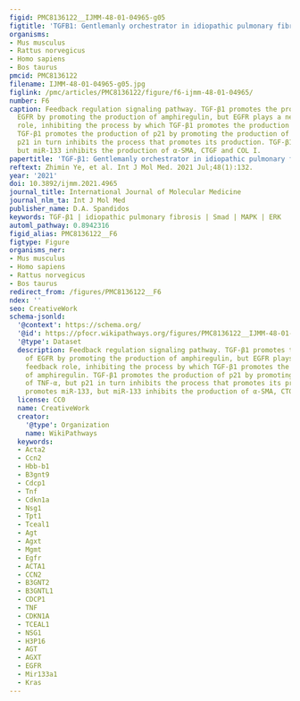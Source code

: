 ```yaml
---
figid: PMC8136122__IJMM-48-01-04965-g05
figtitle: 'TGFB1: Gentlemanly orchestrator in idiopathic pulmonary fibrosis (Review)'
organisms:
- Mus musculus
- Rattus norvegicus
- Homo sapiens
- Bos taurus
pmcid: PMC8136122
filename: IJMM-48-01-04965-g05.jpg
figlink: /pmc/articles/PMC8136122/figure/f6-ijmm-48-01-04965/
number: F6
caption: Feedback regulation signaling pathway. TGF-β1 promotes the production of
  EGFR by promoting the production of amphiregulin, but EGFR plays a negative feedback
  role, inhibiting the process by which TGF-β1 promotes the production of amphiregulin.
  TGF-β1 promotes the production of p21 by promoting the production of TNF-α, but
  p21 in turn inhibits the process that promotes its production. TGF-β1 promotes miR-133,
  but miR-133 inhibits the production of α-SMA, CTGF and COL I.
papertitle: 'TGF-β1: Gentlemanly orchestrator in idiopathic pulmonary fibrosis (Review).'
reftext: Zhimin Ye, et al. Int J Mol Med. 2021 Jul;48(1):132.
year: '2021'
doi: 10.3892/ijmm.2021.4965
journal_title: International Journal of Molecular Medicine
journal_nlm_ta: Int J Mol Med
publisher_name: D.A. Spandidos
keywords: TGF-β1 | idiopathic pulmonary fibrosis | Smad | MAPK | ERK
automl_pathway: 0.8942316
figid_alias: PMC8136122__F6
figtype: Figure
organisms_ner:
- Mus musculus
- Homo sapiens
- Rattus norvegicus
- Bos taurus
redirect_from: /figures/PMC8136122__F6
ndex: ''
seo: CreativeWork
schema-jsonld:
  '@context': https://schema.org/
  '@id': https://pfocr.wikipathways.org/figures/PMC8136122__IJMM-48-01-04965-g05.html
  '@type': Dataset
  description: Feedback regulation signaling pathway. TGF-β1 promotes the production
    of EGFR by promoting the production of amphiregulin, but EGFR plays a negative
    feedback role, inhibiting the process by which TGF-β1 promotes the production
    of amphiregulin. TGF-β1 promotes the production of p21 by promoting the production
    of TNF-α, but p21 in turn inhibits the process that promotes its production. TGF-β1
    promotes miR-133, but miR-133 inhibits the production of α-SMA, CTGF and COL I.
  license: CC0
  name: CreativeWork
  creator:
    '@type': Organization
    name: WikiPathways
  keywords:
  - Acta2
  - Ccn2
  - Hbb-b1
  - B3gnt9
  - Cdcp1
  - Tnf
  - Cdkn1a
  - Nsg1
  - Tpt1
  - Tceal1
  - Agt
  - Agxt
  - Mgmt
  - Egfr
  - ACTA1
  - CCN2
  - B3GNT2
  - B3GNTL1
  - CDCP1
  - TNF
  - CDKN1A
  - TCEAL1
  - NSG1
  - H3P16
  - AGT
  - AGXT
  - EGFR
  - Mir133a1
  - Kras
---
```

